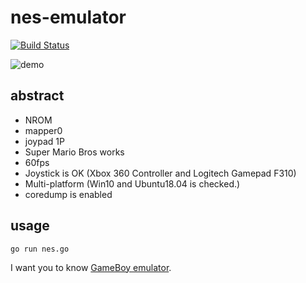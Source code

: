 # nes-emulator

[![Build Status](https://travis-ci.com/Akatsuki-py/nes-emulator.svg?branch=master)](https://travis-ci.com/Akatsuki-py/nes-emulator)

![demo](https://imgur.com/UgsUTv6.gif, "Demo")

## abstract

- NROM
- mapper0
- joypad 1P
- Super Mario Bros works
- 60fps
- Joystick is OK (Xbox 360 Controller and Logitech Gamepad F310)
- Multi-platform (Win10 and Ubuntu18.04 is checked.)
- coredump is enabled

## usage

```golang
go run nes.go
```

I want you to know [GameBoy emulator](https://github.com/Akatsuki-py/gameboy).